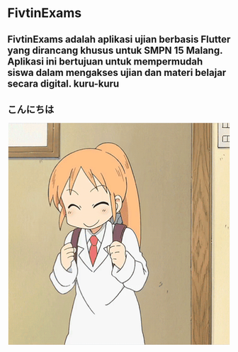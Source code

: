 # FivtinExams
**FivtinExams** adalah aplikasi ujian berbasis **Flutter** yang dirancang khusus untuk **SMPN 15 Malang**.  
Aplikasi ini bertujuan untuk mempermudah siswa dalam mengakses ujian dan materi belajar secara digital.
kuru-kuru
---

## こんにちは

<div align="center">
  <img src="dump/hakase-key.gif" alt="Preview FivtinExams" width="500"/>
</div>

